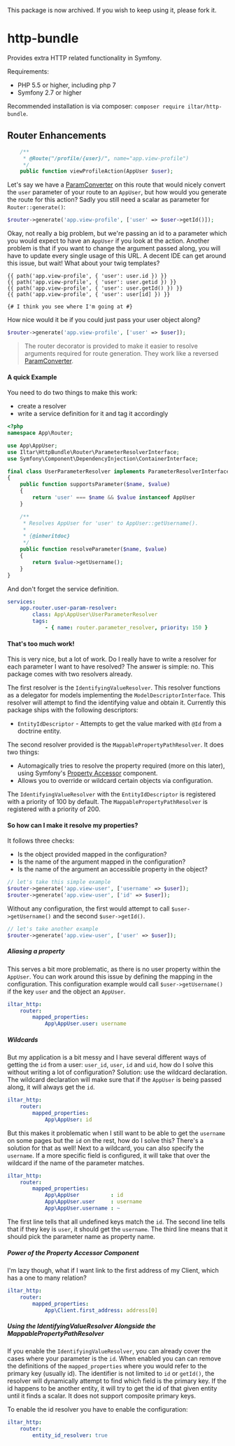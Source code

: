 This package is now archived. If you wish to keep using it, please fork it.

http-bundle
===========
Provides extra HTTP related functionality in Symfony.

Requirements:
 - PHP 5.5 or higher, including php 7
 - Symfony 2.7 or higher

Recommended installation is via composer: `composer require iltar/http-bundle`.

Router Enhancements
-------------------

```php
    /**
     * @Route("/profile/{user}/", name="app.view-profile")
     */
    public function viewProfileAction(AppUser $user);
```

Let's say we have a [ParamConverter](http://symfony.com/doc/current/bundles/SensioFrameworkExtraBundle/annotations/converters.html)
on this route that would nicely convert the `user` parameter of your route to an `AppUser`, but how would you
generate the route for this action? Sadly you still need a scalar as parameter for `Router::generate()`:

```php
$router->generate('app.view-profile', ['user' => $user->getId()]);
```

Okay, not really a big problem, but we're passing an id to a parameter which you would expect
to have an `AppUser` if you look at the action. Another problem is that if you want to change
the argument passed along, you will have to update every single usage of this URL. A decent
IDE can get around this issue, but wait! What about your twig templates?

```twig
{{ path('app.view-profile', { 'user': user.id }) }}
{{ path('app.view-profile', { 'user': user.getid }) }}
{{ path('app.view-profile', { 'user': user.getId() }) }}
{{ path('app.view-profile', { 'user': user[id] }) }}

{# I think you see where I'm going at #}
```

How nice would it be if you could just pass your user object along?

```php
$router->generate('app.view-profile', ['user' => $user]);
```

> The router decorator is provided to make it easier to resolve arguments
  required for route generation. They work like a reversed
  [ParamConverter](http://symfony.com/doc/current/bundles/SensioFrameworkExtraBundle/annotations/converters.html).

#### A quick Example
You need to do two things to make this work:
 - create a resolver
 - write a service definition for it and tag it accordingly

```php
<?php
namespace App\Router;

use App\AppUser;
use Iltar\HttpBundle\Router\ParameterResolverInterface;
use Symfony\Component\DependencyInjection\ContainerInterface;

final class UserParameterResolver implements ParameterResolverInterface
{
    public function supportsParameter($name, $value)
    {
        return 'user' === $name && $value instanceof AppUser
    }

    /**
     * Resolves AppUser for 'user' to AppUser::getUsername().
     *
     * {@inheritdoc}
     */
    public function resolveParameter($name, $value)
    {
        return $value->getUsername();
    }
}

```

And don't forget the service definition.
```yml
services:
    app.router.user-param-resolver:
        class: App\AppUser\UserParameterResolver
        tags:
            - { name: router.parameter_resolver, priority: 150 }
```

#### That's too much work!

This is very nice, but a lot of work. Do I really have to write a resolver for each parameter
I want to have resolved? The answer is simple: no. This package comes with two resolvers
already.

The first resolver is the `IdentifyingValueResolver`. This resolver functions as a delegator
for models implementing the `ModelDescriptorInterface`. This resolver will attempt to find
the identifying value and obtain it. Currently this package ships with the following descriptors:
 - `EntityIdDescriptor` - Attempts to get the value marked with `@Id` from a doctrine entity.


The second resolver provided is the `MappablePropertyPathResolver`. It does two things:
 - Automagically tries to resolve the property required (more on this later),
   using Symfony's [Property Accessor](https://github.com/symfony/PropertyAccess)
   component.
 - Allows you to override or wildcard certain objects via configuration.

The `IdentifyingValueResolver` with the `EntityIdDescriptor` is registered with a priority of 
100 by default. The `MappablePropertyPathResolver` is registered with a priority of 200.

#### So how can I make it resolve my properties?

It follows three checks:
 - Is the object provided mapped in the configuration?
 - Is the name of the argument mapped in the configuration?
 - Is the name of the argument an accessible property in the object?

```php
// let's take this simple example
$router->generate('app.view-user', ['username' => $user]);
$router->generate('app.view-user', ['id' => $user]);
```

Without any configuration, the first would attempt to call `$user->getUsername()` and the
second `$user->getId()`.

```php
// let's take another example
$router->generate('app.view-user', ['user' => $user]);
```

##### Aliasing a property

This serves a bit more problematic, as there is no user property within the `AppUser`. You can
work around this issue by defining the mapping in the configuration. This configuration example
would call  `$user->getUsername()` if the key `user` and the object an `AppUser`.

```yml
iltar_http:
    router:
        mapped_properties:
            App\AppUser.user: username
```

##### Wildcards

But my application is a bit messy and I have several different ways of getting the `id` from a user:
`user_id`, `user`, `id` and `uid`, how do I solve this without writing a lot of configuration?
Solution: use the wildcard declaration. The wildcard declaration will make sure that if the `AppUser`
is being passed along, it will always get the `id`.

```yml
iltar_http:
    router:
        mapped_properties:
            App\AppUser: id
```

But this makes it problematic when I still want to be able to get the `username` on some pages but the
`id` on the rest, how do I solve this? There's a solution for that as well! Next to a wildcard, you can
also specify the `username`. If a more specific field is configured, it will take that over the wildcard
if the name of the parameter matches.

```yml
iltar_http:
    router:
        mapped_properties:
            App\AppUser          : id
            App\AppUser.user     : username
            App\AppUser.username : ~
```

The first line tells that all undefined keys match the `id`. The second line tells that if they key is
`user`, it should get the `username`. The third line means that it should pick the parameter name as 
property name.


##### Power of the Property Accessor Component

I'm lazy though, what if I want link to the first address of my Client, which has a one to many relation?

```yml
iltar_http:
    router:
        mapped_properties:
            App\Client.first_address: address[0]
```

##### Using the IdentifyingValueResolver Alongside the MappablePropertyPathResolver

If you enable the `IdentifyingValueResolver`, you can already cover the cases where your parameter is the `id`.
When enabled you can can remove the definitions of the `mapped_properties` where you would refer to the
primary key (usually id). The identifier is not limited to `id` or `getId()`, the resolver will dynamically
attempt to find which field is the primary key. If the id happens to be another entity, it will try to get
the id of that given entity until it finds a scalar. It does not support composite primary keys.

To enable the id resolver you have to enable the configuration:
```yml
iltar_http:
    router:
        entity_id_resolver: true
```
